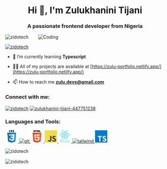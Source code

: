 <h1 align="center">Hi 👋, I'm Zulukhanini Tijani</h1>
<h3 align="center">A passionate frontend developer from Nigeria</h3>
<img align="right" alt="Coding" width="400" src="https://cdn.dribbble.com/users/1162077/screenshots/3848914/programmer.gif">

<p align="left"> <img src="https://komarev.com/ghpvc/?username=zidotech&label=Profile%20views&color=0e75b6&style=flat" alt="zidotech" /> </p>

<p align="left"> <a href="https://twitter.com/zidotech" target="blank"><img src="https://img.shields.io/twitter/follow/zidotech?logo=twitter&style=for-the-badge" alt="zidotech" /></a> </p>

- 🌱 I’m currently learning **Typescript**

- 👨‍💻 All of my projects are available at [https://zulu-portfolio.netlify.app/](https://zulu-portfolio.netlify.app/)

- 📫 How to reach me **zulu.devs@gmail.com**

<h3 align="left">Connect with me:</h3>
<p align="left">
<a href="https://twitter.com/zidotech" target="blank"><img align="center" src="https://raw.githubusercontent.com/rahuldkjain/github-profile-readme-generator/master/src/images/icons/Social/twitter.svg" alt="zidotech" height="30" width="40" /></a>
<a href="https://linkedin.com/in/zulukhanini-tijani-447751238" target="blank"><img align="center" src="https://raw.githubusercontent.com/rahuldkjain/github-profile-readme-generator/master/src/images/icons/Social/linked-in-alt.svg" alt="zulukhanini-tijani-447751238" height="30" width="40" /></a>
</p>

<h3 align="left">Languages and Tools:</h3>
<p align="left"> <a href="https://www.w3schools.com/css/" target="_blank" rel="noreferrer"> <img src="https://raw.githubusercontent.com/devicons/devicon/master/icons/css3/css3-original-wordmark.svg" alt="css3" width="40" height="40"/> </a> <a href="https://git-scm.com/" target="_blank" rel="noreferrer"> <img src="https://www.vectorlogo.zone/logos/git-scm/git-scm-icon.svg" alt="git" width="40" height="40"/> </a> <a href="https://www.w3.org/html/" target="_blank" rel="noreferrer"> <img src="https://raw.githubusercontent.com/devicons/devicon/master/icons/html5/html5-original-wordmark.svg" alt="html5" width="40" height="40"/> </a> <a href="https://developer.mozilla.org/en-US/docs/Web/JavaScript" target="_blank" rel="noreferrer"> <img src="https://raw.githubusercontent.com/devicons/devicon/master/icons/javascript/javascript-original.svg" alt="javascript" width="40" height="40"/> </a> <a href="https://reactjs.org/" target="_blank" rel="noreferrer"> <img src="https://raw.githubusercontent.com/devicons/devicon/master/icons/react/react-original-wordmark.svg" alt="react" width="40" height="40"/> </a> <a href="https://tailwindcss.com/" target="_blank" rel="noreferrer"> <img src="https://www.vectorlogo.zone/logos/tailwindcss/tailwindcss-icon.svg" alt="tailwind" width="40" height="40"/> </a> <a href="https://www.typescriptlang.org/" target="_blank" rel="noreferrer"> <img src="https://raw.githubusercontent.com/devicons/devicon/master/icons/typescript/typescript-original.svg" alt="typescript" width="40" height="40"/> </a> </p>

<p><img align="center" src="https://github-readme-stats.vercel.app/api/top-langs?username=zidotech&show_icons=true&locale=en&layout=compact" alt="zidotech" /></p>

<p><img align="center" src="https://github-readme-streak-stats.herokuapp.com/?user=zidotech&" alt="zidotech" /></p>
